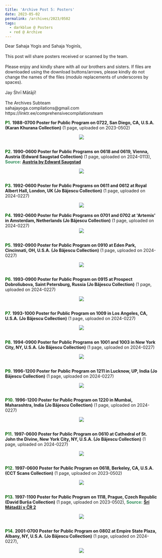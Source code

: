 ```yaml
---
title: 'Archive Post 5: Posters'
date: 2023-05-02
permalink: /archives/2023/0502
tags:
  - darkblue @ Posters
  - red @ Archive
---
```


<p>
Dear Sahaja Yogis and Sahaja Yoginīs,<br>
<br>
This post will share posters received or scanned by the team.<br>
<br>
Please enjoy and kindly share with all our brothers and sisters. If files are downloaded using the download buttons/arrows, please kindly do not change the names of the files (modulo replacements of underscores by spaces).<br>
<br>
Jay Śhrī Mātājī!<br>
<br>
The Archives Subteam<br>
sahajayoga.compilations@gmail.com<br>
https://linktr.ee/comprehensivecompilationsteam<br>
</p>

<font color="DarkGreen"><b>P1.</b></font> <b>1988-0700 Poster for Public Program on 0722, San Diego, CA, U.S.A. (Karan Khurana Collection)</b> (1 page, uploaded on 2023-0502)

<div style="text-align: center"><img src="/images/1988-0700_Poster_for_Public_Program_on_0722,_San_Diego,_CA,_U.S.A._(Karan_Khurana_Collection).jpg" /></div>

<br>

<font color="DarkGreen"><b>P2.</b></font> <b>1990-0600 Poster for Public Programs on 0618 and 0619, Vienna, Austria (Edward Saugstad Collection)</b> (1 page, uploaded on 2024-0113), <font color="SeaGreen"><b>Source:</b></font> <a href="https://forallourdearsahajayogisandyoginis.wordpress.com/1991-august-in-vienna-with-the-mother-of-all/"> <b>Austria by Edward Saugstad</b></a>

<div style="text-align: center"><img src="/images/1990-0600_Poster_for_Public_Programs_on_0618_and_0619,_Vienna,_Austria_(Edward_Saugstad_Collection).jpg" /></div>

<br>

<font color="DarkGreen"><b>P3.</b></font> <b>1992-0600 Poster for Public Programs on 0611 and 0612 at Royal Albert Hall, London, UK (Jo Băjescu Collection)</b> (1 page, uploaded on 2024-0227)

<div style="text-align: center"><img src="/images/1992-0600_Poster_for_Public_Programs_on_0611_and_0612_at_Royal_Albert_Hall,_London,_UK_(Jo_Bajescu_Collection).jpg" /></div>

<br>
<font color="DarkGreen"><b>P4.</b></font> <b>1992-0600 Poster for Public Programs on 0701 and 0702 at 'Artemis' in Amsterdam, Netherlands (Jo Băjescu Collection)</b> (1 page, uploaded on 2024-0227)

<div style="text-align: center"><img src="/images/1992-0600_Poster_for_Public_Programs_on_0701_and_0702_at_'Artemis'_in_Amsterdam,_Netherlands_(Jo_Bajescu_Collection).jpeg" /></div>

<br>

<font color="DarkGreen"><b>P5.</b></font> <b>1992-0900 Poster for Public Program on 0910 at Eden Park, Cincinnati, OH, U.S.A. (Jo Băjescu Collection)</b> (1 page, uploaded on 2024-0227)

<div style="text-align: center"><img src="/images/1992-0900_Poster_for_Public_Program_on_0910_at_Eden_Park,_Cincinnati,_OH,_U.S.A._(Jo_Bajescu_Collection).jpeg" /></div>

<br>

<font color="DarkGreen"><b>P6.</b></font> <b>1993-0900 Poster for Public Program on 0915 at Prospect Dobroliubova, Saint Petersburg, Russia (Jo Băjescu Collection)</b> (1 page, uploaded on 2024-0227)

<div style="text-align: center"><img src="/images/1993-0900_Poster_for_Public_Program_on_0915_at_Prospect_Dobroliubova,_Saint_Petersburg,_Russia_(Jo_Bajescu_Collection).jpeg" /></div>

<br>

<font color="DarkGreen"><b>P7.</b></font> <b>1993-1000 Poster for Public Program on 1009 in Los Angeles, CA, U.S.A. (Jo Băjescu Collection)</b> (1 page, uploaded on 2024-0227)

<div style="text-align: center"><img src="/images/1993-1000_Poster_for_Public_Program_on_1009_in_Los_Angeles,_CA,_U.S.A._(Jo_Bajescu_Collection).jpeg" /></div>

<br>

<font color="DarkGreen"><b>P8.</b></font> <b>1994-0900 Poster for Public Programs on 1001 and 1003 in New York City, NY, U.S.A. (Jo Băjescu Collection)</b> (1 page, uploaded on 2024-0227)

<div style="text-align: center"><img src="/images/1994-0900_Poster_for_Public_Programs_on_1001_and_1003_in_New_York_City,_NY,_U.S.A._(Jo_Bajescu_Collection).jpeg" /></div>

<br>

<font color="DarkGreen"><b>P9.</b></font> <b>1996-1200 Poster for Public Program on 1211 in Lucknow, UP, India (Jo Băjescu Collection)</b> (1 page, uploaded on 2024-0227)

<div style="text-align: center"><img src="/images/1996-1200_Poster_for_Public_Program_on_1211_in_Lucknow,_UP,_India_(Jo_Bajescu_Collection).jpg" /></div>

<br>

<font color="DarkGreen"><b>P10.</b></font> <b>1996-1200 Poster for Public Program on 1220 in Mumbai, Maharashtra, India (Jo Băjescu Collection)</b> (1 page, uploaded on 2024-0227)

<div style="text-align: center"><img src="/images/1996-1200_Poster_for_Public_Program_on_1220_in_Mumbai,_Maharashtra,_India_(Jo_Bajescu_Collection).jpeg" /></div>

<br>

<font color="DarkGreen"><b>P11.</b></font> <b>1997-0600 Poster for Public Program on 0610 at Cathedral of St. John the Divine, New York City, NY, U.S.A. (Jo Băjescu Collection)</b> (1 page, uploaded on 2024-0227)

<div style="text-align: center"><img src="/images/1997-0600_Poster_for_Public_Program_on_0610_at_Cathedral_of_St._John_the_Divine,_New_York_City,_NY,_U.S.A._(Jo_Bajescu_Collection).jpeg" /></div>

<br>

<font color="DarkGreen"><b>P12.</b></font> <b>1997-0600 Poster for Public Program on 0618, Berkeley, CA, U.S.A. (CCT Scans Collection)</b> (1 page, uploaded on 2023-0502)

<div style="text-align: center"><img src="/images/1997-0600_Poster_for_Public_Program_on_0618,_Berkeley,_CA,_U.S.A._(from_tif_ reduced_size)_(CCT_Scans_Collection).jpg" /></div>

<br>

<font color="DarkGreen"><b>P13.</b></font> <b>1997-1100 Poster for Public Program on 1118, Prague, Czech Republic (David Burša Collection)</b> (1 page, uploaded on 2023-0502), <font color="SeaGreen"><b>Source:</b></font> <a href="https://photos.app.goo.gl/CiXWhaaR8YD5JyRA8"> <b>Šrí Mátadží v ČR 2</b></a>

<div style="text-align: center"><img src="/images/1997-1100_Poster_for_Public_Program_on_1118,_Prague,_Czech_Republic_(David_Bursa_Collection).jpeg" /></div>

<br>

<font color="DarkGreen"><b>P14.</b></font> <b>2001-0700 Poster for Public Program on 0802 at Empire State Plaza, Albany, NY, U.S.A. (Jo Băjescu Collection)</b> (1 page, uploaded on 2024-0227), <font color="SeaGreen"><b>

<div style="text-align: center"><img src="/images/2001-0700_Poster_for_Public_Program_on_0802_at_Empire_State_Plaza,_Albany,_NY,_U.S.A._(Jo_Bajescu_Collection).jpg" /></div>

<br>